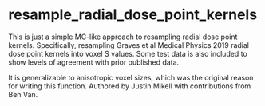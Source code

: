 # resample_radial_dose_point_kernels
This is just a simple MC-like approach to resampling radial dose point kernels. 
Specifically, resampling Graves et al Medical Physics 2019 radial dose point kernels into voxel S values. 
Some test data is also included to show levels of agreement with prior published data.

It is generalizable to anisotropic voxel sizes, which was the original reason for writing this function. 
Authored by Justin Mikell with contributions from Ben Van. 
